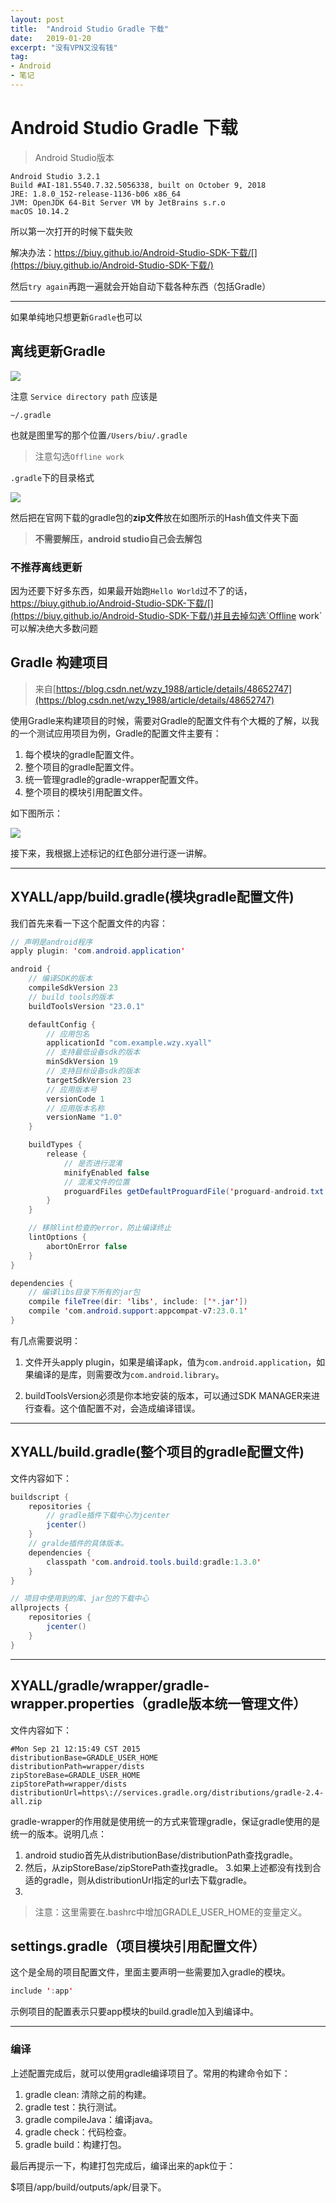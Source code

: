 ```yaml
---
layout: post
title:  "Android Studio Gradle 下载"
date:   2019-01-20
excerpt: "没有VPN又没有钱"
tag:
- Android
- 笔记
---
```


# Android Studio Gradle 下载

> Android Studio版本

```
Android Studio 3.2.1
Build #AI-181.5540.7.32.5056338, built on October 9, 2018
JRE: 1.8.0_152-release-1136-b06 x86_64
JVM: OpenJDK 64-Bit Server VM by JetBrains s.r.o
macOS 10.14.2
```

所以第一次打开的时候下载失败

解决办法：https://biuy.github.io/Android-Studio-SDK-下载/[](https://biuy.github.io/Android-Studio-SDK-下载/)

然后`try again`再跑一遍就会开始自动下载各种东西（包括Gradle）

------

如果单纯地只想更新`Gradle`也可以

## 离线更新Gradle

![](https://ws4.sinaimg.cn/large/006tNc79ly1fzd93onoywj318k0u0q9x.jpg)

注意 `Service directory path` 应该是

```
~/.gradle
```

也就是图里写的那个位置`/Users/biu/.gradle`

> 注意勾选`Offline work`

`.gradle`下的目录格式

![](https://ws2.sinaimg.cn/large/006tNc79ly1fzd9m2c3d3j30ta0fudpm.jpg)

然后把在官网下载的gradle包的**zip文件**放在如图所示的Hash值文件夹下面

> **不需要解压，android studio自己会去解包**

### 不推荐离线更新

因为还要下好多东西，如果最开始跑`Hello World`过不了的话，https://biuy.github.io/Android-Studio-SDK-下载/[](https://biuy.github.io/Android-Studio-SDK-下载/)并且去掉勾选`Offline work`可以解决绝大多数问题

## Gradle 构建项目

> 来自[https://blog.csdn.net/wzy_1988/article/details/48652747](https://blog.csdn.net/wzy_1988/article/details/48652747)

使用Gradle来构建项目的时候，需要对Gradle的配置文件有个大概的了解，以我的一个测试应用项目为例，Gradle的配置文件主要有：

1. 每个模块的gradle配置文件。
2. 整个项目的gradle配置文件。
3. 统一管理gradle的gradle-wrapper配置文件。
4. 整个项目的模块引用配置文件。

如下图所示：

![](https://img-blog.csdn.net/20150922141342811)

接下来，我根据上述标记的红色部分进行逐一讲解。

------

## **XYALL/app/build.gradle(模块gradle配置文件)**

我们首先来看一下这个配置文件的内容：

```java
// 声明是android程序
apply plugin: 'com.android.application'

android {
    // 编译SDK的版本
    compileSdkVersion 23
    // build tools的版本
    buildToolsVersion "23.0.1"

    defaultConfig {
        // 应用包名
        applicationId "com.example.wzy.xyall"
        // 支持最低设备sdk的版本
        minSdkVersion 19
        // 支持目标设备sdk的版本
        targetSdkVersion 23
        // 应用版本号
        versionCode 1
        // 应用版本名称
        versionName "1.0"
    }

    buildTypes {
        release {
            // 是否进行混淆
            minifyEnabled false
            // 混淆文件的位置
            proguardFiles getDefaultProguardFile('proguard-android.txt'), 'proguard-rules.pro'
        }
    }

    // 移除lint检查的error，防止编译终止
    lintOptions {
        abortOnError false
    }
}

dependencies {
    // 编译libs目录下所有的jar包
    compile fileTree(dir: 'libs', include: ['*.jar'])
    compile 'com.android.support:appcompat-v7:23.0.1'
}
```

有几点需要说明：

1. 文件开头apply plugin，如果是编译apk，值为`com.android.application`，如果编译的是库，则需要改为`com.android.library`。

2. buildToolsVersion必须是你本地安装的版本，可以通过SDK MANAGER来进行查看。这个值配置不对，会造成编译错误。

------

## **XYALL/build.gradle(整个项目的gradle配置文件)**

文件内容如下：

```java
buildscript {
    repositories {
        // gradle插件下载中心为jcenter
        jcenter()
    }
    // gralde插件的具体版本。
    dependencies {
        classpath 'com.android.tools.build:gradle:1.3.0'
    }
}

// 项目中使用到的库、jar包的下载中心
allprojects {
    repositories {
        jcenter()
    }
}
```

------

## **XYALL/gradle/wrapper/gradle-wrapper.properties（gradle版本统一管理文件）**

文件内容如下：

```properties
#Mon Sep 21 12:15:49 CST 2015
distributionBase=GRADLE_USER_HOME
distributionPath=wrapper/dists
zipStoreBase=GRADLE_USER_HOME
zipStorePath=wrapper/dists
distributionUrl=https\://services.gradle.org/distributions/gradle-2.4-all.zip
```

gradle-wrapper的作用就是使用统一的方式来管理gradle，保证gradle使用的是统一的版本。说明几点：

1. android studio首先从distributionBase/distributionPath查找gradle。
2. 然后，从zipStoreBase/zipStorePath查找gradle。
3.如果上述都没有找到合适的gradle，则从distributionUrl指定的url去下载gradle。
4.
> 注意：这里需要在.bashrc中增加GRADLE_USER_HOME的变量定义。

## **settings.gradle（项目模块引用配置文件）**
这个是全局的项目配置文件，里面主要声明一些需要加入gradle的模块。

```java
include ':app'
```

示例项目的配置表示只要app模块的build.gradle加入到编译中。

------

### 编译
上述配置完成后，就可以使用gradle编译项目了。常用的构建命令如下：

1. gradle clean: 清除之前的构建。
2. gradle test：执行测试。
3. gradle compileJava：编译java。
4. gradle check：代码检查。
5. gradle build：构建打包。

最后再提示一下，构建打包完成后，编译出来的apk位于：

$项目/app/build/outputs/apk/目录下。